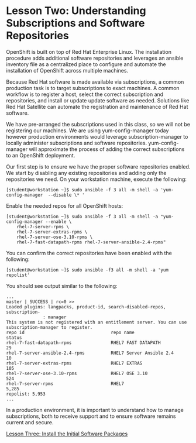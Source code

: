 # Lesson Two: Understanding Subscriptions and Software Repositories

OpenShift is built on top of Red Hat Enterprise Linux. The installation procedure adds additional software repositories and leverages an ansible inventory file as a centralized place to configure and automate the installation of OpenShift across multiple machines.

Because Red Hat software is made available via subscriptions, a common production task is to target subscriptions to exact machines. A common workflow is to register a host, select the correct subscription and repositories, and install or update update software as needed. Solutions like Red Hat Satellite can automate the registration and maintenance of Red Hat software. 

We have pre-arranged the subscriptions used in this class, so we will not be registering our machines. We are using yum-config-manager today however production environments would leverage subscription-manager to locally administer subscriptions and software repositories. yum-config-manager will approximate the process of adding the correct subscriptions to an OpenShift deployment.

Our first step is to ensure we have the proper software repositories enabled. We start by disabling any existing repositories and adding only the repositories we need. On your workstation machine, execute the following:
```
[student@workstation ~]$ sudo ansible -f 3 all -m shell -a 'yum-config-manager  --disable \* '
```
Enable the needed repos for all OpenShift hosts:
```
[student@workstation ~]$ sudo ansible -f 3 all -m shell -a "yum-config-manager --enable \ 
    rhel-7-server-rpms \
    rhel-7-server-extras-rpms \
    rhel-7-server-ose-3.10-rpms \
    rhel-7-fast-datapath-rpms rhel-7-server-ansible-2.4-rpms"
```
You can confirm the correct repositories have been enabled with the following:
```
[student@workstation ~]$ sudo ansible -f3 all -m shell -a 'yum repolist'
```
You should see output similar to the following:
```
...
master | SUCCESS | rc=0 >>
Loaded plugins: langpacks, product-id, search-disabled-repos, subscription-
              : manager
This system is not registered with an entitlement server. You can use subscription-manager to register.
repo id                                 repo name                         status
rhel-7-fast-datapath-rpms               RHEL7 FAST DATAPATH                  29
rhel-7-server-ansible-2.4-rpms          RHEL7 Server Ansible 2.4             10
rhel-7-server-extras-rpms               RHEL7 EXTRAS                        105
rhel-7-server-ose-3.10-rpms             RHEL7 OSE 3.10                      524
rhel-7-server-rpms                      RHEL7                             5,285
repolist: 5,953
...
```
In a production environment, it is important to understand how to manage subscriptions, both to receive support and to ensure software remains current and secure.

[Lesson Three: Install the Initial Software Packages](03-lesson-install_initial_software.md)
